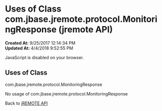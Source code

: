 # Uses of Class com.jbase.jremote.protocol.MonitoringResponse (jremote API)

**Created At:** 9/25/2017 12:14:34 PM  
**Updated At:** 4/4/2018 9:52:55 PM  

<!--<br>    try {<br>        if (location.href.indexOf('is-external=true') == -1) {<br>            parent.document.title="Uses of Class com.jbase.jremote.protocol.MonitoringResponse (jremote   API)";<br>        }<br>    }<br>    catch(err) {<br>    }<br>//-->
JavaScript is disabled on your browser.



<!--<br>  allClassesLink = document.getElementById("allclasses\_navbar\_top");<br>  if(window==top) {<br>    allClassesLink.style.display = "block";<br>  }<br>  else {<br>    allClassesLink.style.display = "none";<br>  }<br>  //-->

## Uses of Class
com.jbase.jremote.protocol.MonitoringResponse

No usage of com.jbase.jremote.protocol.MonitoringResponse

Back to [jREMOTE API](com_jbase_jremote_package-summary)


